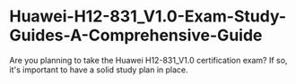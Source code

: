 # Huawei-H12-831_V1.0-Exam-Study-Guides-A-Comprehensive-Guide
Are you planning to take the Huawei H12-831_V1.0 certification exam? If so, it's important to have a solid study plan in place.
